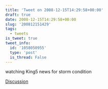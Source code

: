 ```yaml
---
title: 'Tweet on 2008-12-15T14:29:58+00:00'
draft: true
date: 2008-12-15T14:29:58+00:00
slug: '200812151429'
tags:
  - tweets
is_tweet: true
tweet_info:
  id: '1058050955'
  type: 'post'
  is_thread: False
---
```




watching King5 news for storm condition

[Discussion](https://x.com/sytelus/status/1058050955)
